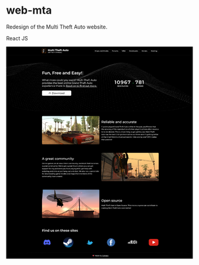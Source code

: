 # web-mta
Redesign of the Multi Theft Auto website.

React JS

![Screenshot](https://github.com/gvinskyoff/web-mta/blob/main/screenshot.png?raw=true)